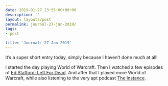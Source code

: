 ```yaml
---
date: 2019-01-27 23:55:00+00:00
description: ''
layout: layouts/post
permalink: journal-27-jan-2019/
tags:
- post

title: 'Journal: 27 Jan 2019'
---
```


<p>It&#8217;s a super short entry today, simply because I haven&#8217;t done much at all!</p>
<p>I started the day playing World of Warcraft. Then I watched a few episodes of <a href="https://www.imdb.com/title/tt7613210/">Ed Stafford: Left For Dead</a>. And after that I played more World of Warcraft, while also listening to the very apt podcast <a href="https://www.frogpants.com/instance/">The Instance</a>.</p>
